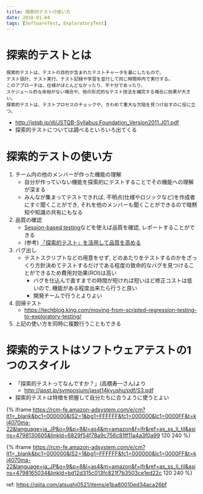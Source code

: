 ```yaml
---
title: 探索的テストの使い方
date: 2018-01-04
tags: [SoftwareTest, ExploratoryTest]
---
```


 <!-- toc -->

# 探索的テストとは

```
探索的テストは、テストの目的が含まれたテストチャータを基にしたもので、
テスト設計、テスト実行、テスト記録や学習を並行して同じ時間枠内で実行する。
このアプローチは、仕様がほとんどなかったり、不十分であったり、
スケジュール的な余裕がない場合や、他の形式的なテスト技法を補完する場合に効果が大きい。
探索的テストは、テストプロセスのチェックや、きわめて重大な欠陥を見つけ出すのに役に立つ。 
```

* http://jstqb.jp/dl/JSTQB-Syllabus.Foundation_Version2011.J01.pdf
* 探索的テストについては調べるといろいろ出てくる

# 探索的テストの使い方
1. チーム内の他のメンバーが作った機能の理解
    * 自分が作っていない機能を探索的にテストすることでその機能への理解が深まる
    * みんなが集まってテストできれば, 不明点(仕様やロジックなど)を作成者にすぐ聞くことができ, それを他のメンバーも聞くことができるので暗黙知や知識の共有にもなる
1. 品質の確認
    * [Session-based testing](https://en.wikipedia.org/wiki/Session-based_testing)などを使えば品質を確認, レポートすることができる
    * (参考) [「探索的テスト」を活用して品質を高める](http://www.nttdata.com/jp/ja/insights/trend_keyword/2014072401.html)
1. バグ出し
    * テストスクリプトなどの用意をせず, どのあたりをテストするのかをざっくり方針決めてテストするだけである程度の致命的なバグを見つけることができるため費用対効果(ROI)は高い
        * バグを仕込んで直すまでの時間が短ければ短いほど修正コストは低いので, 機能がある程度出来たら行うと良い
        * 開発チームで行うとよりよい
1. 回帰テスト
    * https://techblog.king.com/moving-from-scripted-regression-testing-to-exploratory-testing/
1. 上記の使い方を同時に複数行うこともできる

# 探索的テストはソフトウェアテストの1つのスタイル
* 「探索的テストってなんですか？」(高橋寿一さん)より
    * http://jasst.jp/symposium/jasst14kyushu/pdf/S3.pdf
* 探索的テストは特徴を把握して自分たちに合うように使うとよい

{% iframe https://rcm-fe.amazon-adsystem.com/e/cm?lt1=_blank&bc1=000000&IS2=1&bg1=FFFFFF&fc1=000000&lc1=0000FF&t=ki4070ma-22&language=ja_JP&o=9&p=8&l=as4&m=amazon&f=ifr&ref=as_ss_li_til&asins=4798130605&linkId=6829f54f78a9c756c81ff11a4a3f0a99 120 240 %}

{% iframe https://rcm-fe.amazon-adsystem.com/e/cm?lt1=_blank&bc1=000000&IS2=1&bg1=FFFFFF&fc1=000000&lc1=0000FF&t=ki4070ma-22&language=ja_JP&o=9&p=8&l=as4&m=amazon&f=ifr&ref=as_ss_li_til&asins=4798165034&linkId=bd12d315c013fc821f7b3503ce1ed22c 120 240 %}

ref: https://qiita.com/atsushi0521/items/e1ba80010ed34aca26bf